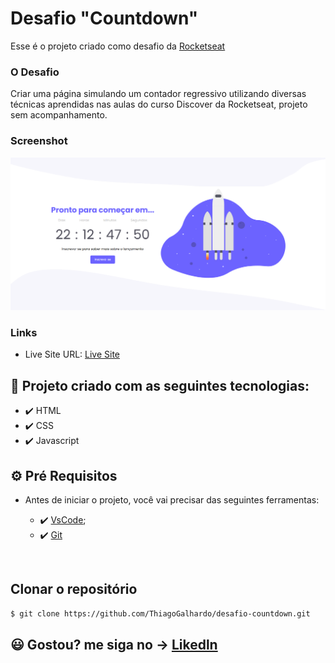 # Desafio "Countdown"

Esse é o projeto criado como desafio da [Rocketseat](https://www.rocketseat.com.br/)

### O Desafio

Criar uma página simulando um contador regressivo utilizando diversas técnicas aprendidas nas aulas do curso Discover da Rocketseat, projeto sem acompanhamento.

### Screenshot

![](./screenshot.png)

### Links

- Live Site URL: [Live Site](https://thiagogalhardo.github.io/desafio-countdown/)

## 🚀 Projeto criado com as seguintes tecnologias:

- ✔️ HTML
- ✔️ CSS
- ✔️ Javascript

## ⚙ Pré Requisitos

- Antes de iniciar o projeto, você vai precisar das seguintes ferramentas: 

    - ✔️ [VsCode](https://code.visualstudio.com/download);
    - ✔️ [Git](https://git-scm.com/)

<br>

## Clonar o repositório
```bash
$ git clone https://github.com/ThiagoGalhardo/desafio-countdown.git
```


## 😃 Gostou? me siga no -> [Likedln](https://www.linkedin.com/in/thgalhardo/)